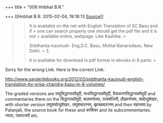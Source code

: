 +++
title = "008 Hnbhat B.R."

+++
[[Hnbhat B.R.	2015-02-04, 19:18:13 [Source](https://groups.google.com/g/samskrita/c/FdF5PuCUVKE)]]



> 
> > 
> > 
> > 
> > It is available on the net with English Translation of SC Basu and if > one can search properly one should get the pdf file and it is not > available online, webpage. Like Kashika. >
> 
> > 
> > 
> > 
> > 
> > Siddhanta-kaumudi- Eng,S.C. Basu, Motilal Banarsidass, New Delhi. > 3.  
> > 
> > 
> >   
> > 
> > 
> > It is available for download in pdf format in ebooks in 8 parts: >
> 
> > 
> >   
> > 
> > 
> > 
> > 

  

Sorry for the wrong Link. Here is the correct Link:

  

<http://www.sanskritebooks.org/2012/03/siddhanta-kaumudi-english-translation-by-srisa-chandra-basu-in-8-volumes/>

  

The graded versions are लघुसिद्धान्तकौमुदी, मध्यसिद्धान्तकौमुदी, वैयाकरणसिद्धान्तकौमुदी and commentaries there on the सिद्धान्तकौमुदी, बालमनोरमा, तत्वबोधिनी, प्रौढमनोरमा, शब्देन्दुशेखरः, with shorter version लघुशब्देन्दुशेखरः, लघुशब्दरत्नम्, बृहच्छब्दरत्नम् and then महाभाष्य by Patanjali, the source book for these and काशिका and its subcommentaries. न्यासः, पदमञ्जरी etc.

  



